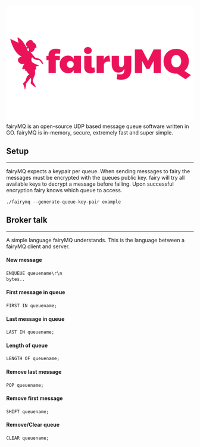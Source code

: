 ![fairymq.png](images%2Ffairymq.png)
fairyMQ is an open-source UDP based message queue software written in GO.  fairyMQ is in-memory, secure, extremely fast and super simple.


## Setup
**************
fairyMQ expects a keypair per queue.  When sending messages to fairy the messages must be encrypted with the queues public key.
fairy will try all available keys to decrypt a message before failing.  Upon successful encryption fairy knows which queue to access.

``` 
./fairymq --generate-queue-key-pair example
```


## Broker talk
***************
A simple language fairyMQ understands.  This is the language between a fairyMQ client and server.

#### New message
``` 
ENQUEUE queuename\r\n
bytes..
```

#### First message in queue
``` 
FIRST IN queuename;
```

#### Last message in queue
``` 
LAST IN queuename;
```

#### Length of queue
``` 
LENGTH OF queuename;
```

#### Remove last message
``` 
POP queuename;
```

#### Remove first message
``` 
SHIFT queuename;
```

#### Remove/Clear queue
``` 
CLEAR queuename;
```



